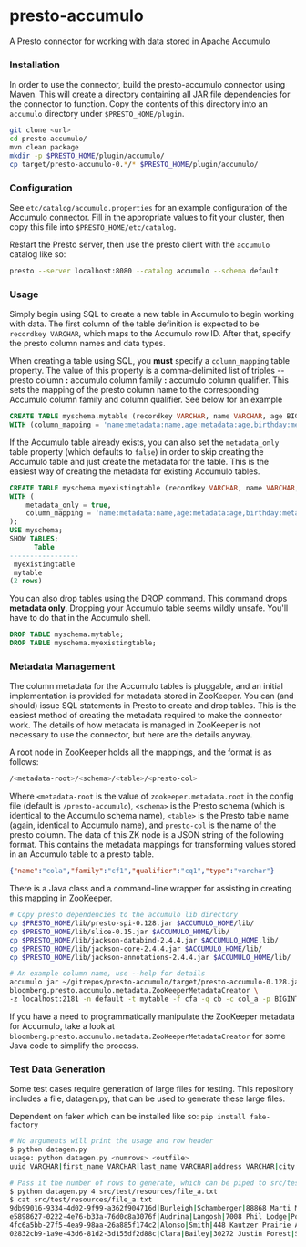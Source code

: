 # presto-accumulo

A Presto connector for working with data stored in Apache Accumulo

### Installation

In order to use the connector, build the presto-accumulo connector using Maven.  This will create a directory containing all JAR file dependencies for the connector to function.  Copy the contents of this directory into an ```accumulo``` directory under ```$PRESTO_HOME/plugin```.

```bash 
git clone <url>
cd presto-accumulo/
mvn clean package
mkdir -p $PRESTO_HOME/plugin/accumulo/
cp target/presto-accumulo-0.*/* $PRESTO_HOME/plugin/accumulo/
```

### Configuration
See ```etc/catalog/accumulo.properties``` for an example configuration of the Accumulo connector.  Fill in the appropriate values to fit your cluster, then copy this file into ```$PRESTO_HOME/etc/catalog```.

Restart the Presto server, then use the presto client with the ```accumulo``` catalog like so:
```bash
presto --server localhost:8080 --catalog accumulo --schema default
```

### Usage
Simply begin using SQL to create a new table in Accumulo to begin working with data.  The first column of the table definition is expected to be ```recordkey VARCHAR```, which maps to the Accumulo row ID.  After that, specify the presto column names and data types.

When creating a table using SQL, you __must__ specify a ```column_mapping``` table property.  The value of this property is a comma-delimited list of triples -- presto column __:__ accumulo column family __:__ accumulo column qualifier.  This sets the mapping of the presto column name to the corresponding Accumulo column family and column qualifier.  See below for an example

```SQL
CREATE TABLE myschema.mytable (recordkey VARCHAR, name VARCHAR, age BIGINT, birthday DATE) 
WITH (column_mapping = 'name:metadata:name,age:metadata:age,birthday:metadata:date');
```
If the Accumulo table already exists, you can also set the ```metadata_only``` table property (which defaults to ```false```) in order to skip creating the Accumulo table and just create the metadata for the table.  This is the easiest way of creating the metadata for existing Accumulo tables.
```SQL
CREATE TABLE myschema.myexistingtable (recordkey VARCHAR, name VARCHAR, age BIGINT, birthday DATE) 
WITH (
    metadata_only = true, 
    column_mapping = 'name:metadata:name,age:metadata:age,birthday:metadata:date'
);
USE myschema;
SHOW TABLES;
      Table      
-----------------
 myexistingtable 
 mytable         
(2 rows)
```
You can also drop tables using the DROP command.  This command drops __metadata only__.  Dropping your Accumulo table seems wildly unsafe.  You'll have to do that in the Accumulo shell.
```SQL
DROP TABLE myschema.mytable;
DROP TABLE myschema.myexistingtable;
```
### Metadata Management

The column metadata for the Accumulo tables is pluggable, and an initial implementation is provided for metadata stored in ZooKeeper.  You can (and should) issue SQL statements in Presto to create and drop tables.  This is the easiest method of creating the metadata required to make the connector work.  The details of how metadata is managed in ZooKeeper is not necessary to use the connector, but here are the details anyway.

A root node in ZooKeeper holds all the mappings, and the format is as follows:
```bash
/<metadata-root>/<schema>/<table>/<presto-col>
```
Where `<metadata-root` is the value of `zookeeper.metadata.root` in the config file (default is `/presto-accumulo`), `<schema>` is the Presto schema (which is identical to the Accumulo schema name), `<table>` is the Presto table name (again, identical to Accumulo name), and `presto-col` is the name of the presto column.  The data of this ZK node is a JSON string of the following format.  This contains the metadata mappings for transforming values stored in an Accumulo table to a presto table.

```json
{"name":"cola","family":"cf1","qualifier":"cq1","type":"varchar"}
```

There is a Java class and a command-line wrapper for assisting in creating this mapping in ZooKeeper.

```bash
# Copy presto dependencies to the accumulo lib directory
cp $PRESTO_HOME/lib/presto-spi-0.128.jar $ACCUMULO_HOME/lib/
cp $PRESTO_HOME/lib/slice-0.15.jar $ACCUMULO_HOME/lib/
cp $PRESTO_HOME/lib/jackson-databind-2.4.4.jar $ACCUMULO_HOME.lib/
cp $PRESTO_HOME/lib/jackson-core-2.4.4.jar $ACCUMULO_HOME/lib/
cp $PRESTO_HOME/lib/jackson-annotations-2.4.4.jar $ACCUMULO_HOME/lib/

# An example column name, use --help for details
accumulo jar ~/gitrepos/presto-accumulo/target/presto-accumulo-0.128.jar \
bloomberg.presto.accumulo.metadata.ZooKeeperMetadataCreator \
-z localhost:2181 -n default -t mytable -f cfa -q cb -c col_a -p BIGINT
```
If you have a need to programmatically manipulate the ZooKeeper metadata for Accumulo, take a look at ```bloomberg.presto.accumulo.metadata.ZooKeeperMetadataCreator``` for some Java code to simplify the process.

### Test Data Generation

Some test cases require generation of large files for testing.  This repository includes a file, datagen.py, that can be used to generate these large files.

Dependent on faker which can be installed like so: `pip install fake-factory`

```bash
# No arguments will print the usage and row header
$ python datagen.py
usage: python datagen.py <numrows> <outfile>
uuid VARCHAR|first_name VARCHAR|last_name VARCHAR|address VARCHAR|city VARCHAR|state VARCHAR|zipcode BIGINT|birthday DATE|favorite_color VARCHAR

# Pass it the number of rows to generate, which can be piped to src/test/resources/file_a.txt for that one test
$ python datagen.py 4 src/test/resources/file_a.txt
$ cat src/test/resources/file_a.txt
9db99016-9334-4d02-9f99-a362f904716d|Burleigh|Schamberger|88868 Marti Mountains Suite 257|Port Damarcusview|Florida|54459|517193378|fuchsia
e5898627-0222-4e76-b33a-76d0c8a3076f|Audrina|Langosh|7008 Phil Lodge|Port Lydell|Wyoming|22723|344114593|silver
4fc6a5bb-27f5-4ea9-98aa-26a885f174c2|Alonso|Smith|448 Kautzer Prairie Apt. 876|West Corettabury|Arkansas|02464|248053641|gray
02832cb9-1a9e-43d6-81d2-3d155df2d88c|Clara|Bailey|30272 Justin Forest|Shareemouth|Wyoming|90367|522550149|white

